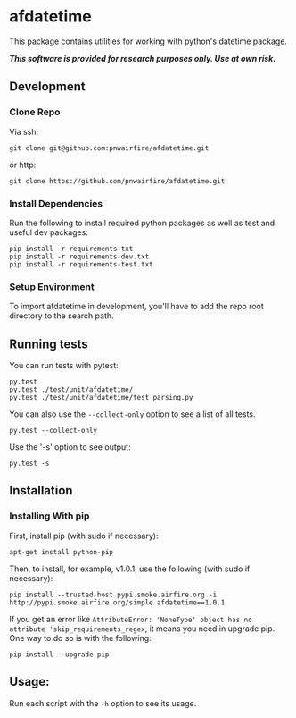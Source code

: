 # afdatetime

This package contains utilities for working with python's datetime
package.

***This software is provided for research purposes only. Use at own risk.***

## Development

### Clone Repo

Via ssh:

    git clone git@github.com:pnwairfire/afdatetime.git

or http:

    git clone https://github.com/pnwairfire/afdatetime.git

### Install Dependencies

Run the following to install required python packages as well
as test and useful dev packages:

    pip install -r requirements.txt
    pip install -r requirements-dev.txt
    pip install -r requirements-test.txt

### Setup Environment

To import afdatetime in development, you'll have to add the repo
root directory to the search path.

## Running tests

You can run tests with pytest:

    py.test
    py.test ./test/unit/afdatetime/
    py.test ./test/unit/afdatetime/test_parsing.py

You can also use the ```--collect-only``` option to see a list of all tests.

    py.test --collect-only

Use the '-s' option to see output:

    py.test -s

## Installation

### Installing With pip

First, install pip (with sudo if necessary):

    apt-get install python-pip

Then, to install, for example, v1.0.1, use the following (with sudo if
necessary):

    pip install --trusted-host pypi.smoke.airfire.org -i http://pypi.smoke.airfire.org/simple afdatetime==1.0.1

If you get an error like    ```AttributeError: 'NoneType' object has no attribute 'skip_requirements_regex```, it means you need in upgrade pip.  One way to do so is with the following:

    pip install --upgrade pip

## Usage:

Run each script with the `-h` option to see its usage.
